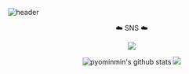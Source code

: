 ![header](https://capsule-render.vercel.app/api?type=transparent&color=auto&height=300&section=header&&fontAlignY=45&fontSize=90&desc=Hello,%20I'm%20Min)
 


 <div align="center">
 

 
 ☁️ SNS ☁️

 
 <a href="https://www.instagram.com/myopingu_/" target="_blank"><img src="https://img.shields.io/badge/instagram-E4405F?style=flat-square&logo=instagram&logoColor=white"/></a>


![pyominmin's github stats](https://github-readme-stats.vercel.app/api?username=pyominmin&show_icons=true) <img src="http://mazandi.herokuapp.com/api?handle={pyominmin}&theme=cold"/>
 

</div>
